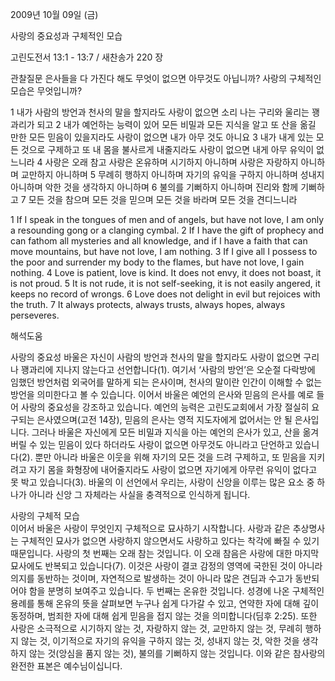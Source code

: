 2009년 10월 09일 (금)

사랑의 중요성과  구체적인 모습



고린도전서 13:1 - 13:7 / 새찬송가 220 장


관찰질문
은사들을 다 가진다 해도 무엇이 없으면 아무것도 아닙니까?
사랑의 구체적인 모습은 무엇입니까?  

1 내가 사람의 방언과 천사의 말을 할지라도 사랑이 없으면 소리 나는 구리와 울리는 꽹과리가 되고 2 내가 예언하는 능력이 있어 모든 비밀과 모든 지식을 알고 또 산을 옮길 만한 모든 믿음이 있을지라도 사랑이 없으면 내가 아무 것도 아니요 3 내가 내게 있는 모든 것으로 구제하고 또 내 몸을 불사르게 내줄지라도 사랑이 없으면 내게 아무 유익이 없느니라 4 사랑은 오래 참고 사랑은 온유하며 시기하지 아니하며 사랑은 자랑하지 아니하며 교만하지 아니하며 5 무례히 행하지 아니하며 자기의 유익을 구하지 아니하며 성내지 아니하며 악한 것을 생각하지 아니하며 6 불의를 기뻐하지 아니하며 진리와 함께 기뻐하고 7 모든 것을 참으며 모든 것을 믿으며 모든 것을 바라며 모든 것을 견디느니라    

1 If I speak in the tongues of men and of angels, but have not love, I am only a resounding gong or a clanging cymbal. 2 If I have the gift of prophecy and can fathom all mysteries and all knowledge, and if I have a faith that can move mountains, but have not love, I am nothing. 3 If I give all I possess to the poor and surrender my body to the flames, but have not love, I gain nothing. 4 Love is patient, love is kind. It does not envy, it does not boast, it is not proud. 5 It is not rude, it is not self-seeking, it is not easily angered, it keeps no record of wrongs. 6 Love does not delight in evil but rejoices with the truth. 7 It always protects, always trusts, always hopes, always perseveres.

해석도움





사랑의 중요성 
바울은 자신이 사람의 방언과 천사의 말을 할지라도 사랑이 없으면 구리나 꽹과리에 지나지 않는다고 선언합니다(1). 여기서 ‘사람의 방언’은 오순절 다락방에 임했던 방언처럼 외국어를 말하게 되는 은사이며, 천사의 말이란 인간이 이해할 수 없는 방언을 의미한다고 볼 수 있습니다. 이어서 바울은 예언의 은사와 믿음의 은사를 예로 들어 사랑의 중요성을 강조하고 있습니다. 예언의 능력은 고린도교회에서 가장 절실히 요구되는 은사였으며(고전 14장), 믿음의 은사는 영적 지도자에게 없어서는 안 될 은사입니다. 그러나 바울은 자신에게 모든 비밀과 지식을 아는 예언의 은사가 있고, 산을 옮겨버릴 수 있는 믿음이 있다 하더라도 사랑이 없으면 아무것도 아니라고 단언하고 있습니다(2). 뿐만 아니라 바울은 이웃을 위해 자기의 모든 것을 드려 구제하고, 또 믿음을 지키려고 자기 몸을 화형장에 내어줄지라도 사랑이 없으면 자기에게 아무런 유익이 없다고 못 박고 있습니다(3). 바울의 이 선언에서 우리는, 사랑이 신앙을 이루는 많은 요소 중 하나가 아니라 신앙 그 자체라는 사실을 충격적으로 인식하게 됩니다.  

사랑의 구체적 모습  
이어서 바울은 사랑이 무엇인지 구체적으로 묘사하기 시작합니다. 사랑과 같은 추상명사는 구체적인 묘사가 없으면 사랑하지 않으면서도 사랑하고 있다는 착각에 빠질 수 있기 때문입니다. 사랑의 첫 번째는 오래 참는 것입니다. 이 오래 참음은 사랑에 대한 마지막 묘사에도 반복되고 있습니다(7). 이것은 사랑이 결코 감정의 영역에 국한된 것이 아니라 의지를 동반하는 것이며, 자연적으로 발생하는 것이 아니라 많은 견딤과 수고가 동반되어야 함을 분명히 보여주고 있습니다. 두 번째는 온유한 것입니다. 성경에 나온 구체적인 용례를 통해 온유의 뜻을 살펴보면 누구나 쉽게 다가갈 수 있고, 연약한 자에 대해 깊이 동정하며, 범죄한 자에 대해 쉽게 믿음을 접지 않는 것을 의미합니다(딤후 2:25). 또한 사랑은 소극적으로 시기하지 않는 것, 자랑하지 않는 것, 교만하지 않는 것, 무례히 행하지 않는 것, 이기적으로 자기의 유익을 구하지 않는 것, 성내지 않는 것, 악한 것을 생각하지 않는 것(앙심을 품지 않는 것), 불의를 기뻐하지 않는 것입니다. 이와 같은 참사랑의 완전한 표본은 예수님이십니다.